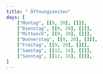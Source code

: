 ```yaml
---
title: " Öffnungszeiten"
days: [
    ["Montag", [[9, 20], []]],
    ["Dienstag", [[9, 20], []]],
    ["Mittwoch", [[9, 20], []]],
    ["Donnerstag", [[9, 20], []]],
    ["Freitag", [[9, 20], []]],
    ["Samstag", [[12, 16], []]],
    ["Sonntag", [[12, 16], []]],
]
---
```

